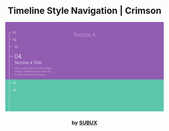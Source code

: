 <div align="center">

# Timeline Style Navigation | Crimson

<img src="admin/base.png">

### by <a href="https://github.com/python019">SUBUX</a>

</div>